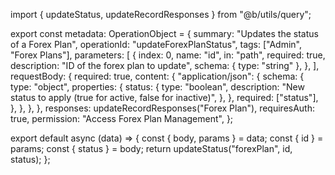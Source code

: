 import { updateStatus, updateRecordResponses } from "@b/utils/query";

export const metadata: OperationObject = {
  summary: "Updates the status of a Forex Plan",
  operationId: "updateForexPlanStatus",
  tags: ["Admin", "Forex Plans"],
  parameters: [
    {
      index: 0,
      name: "id",
      in: "path",
      required: true,
      description: "ID of the forex plan to update",
      schema: { type: "string" },
    },
  ],
  requestBody: {
    required: true,
    content: {
      "application/json": {
        schema: {
          type: "object",
          properties: {
            status: {
              type: "boolean",
              description:
                "New status to apply (true for active, false for inactive)",
            },
          },
          required: ["status"],
        },
      },
    },
  },
  responses: updateRecordResponses("Forex Plan"),
  requiresAuth: true,
  permission: "Access Forex Plan Management",
};

export default async (data) => {
  const { body, params } = data;
  const { id } = params;
  const { status } = body;
  return updateStatus("forexPlan", id, status);
};

